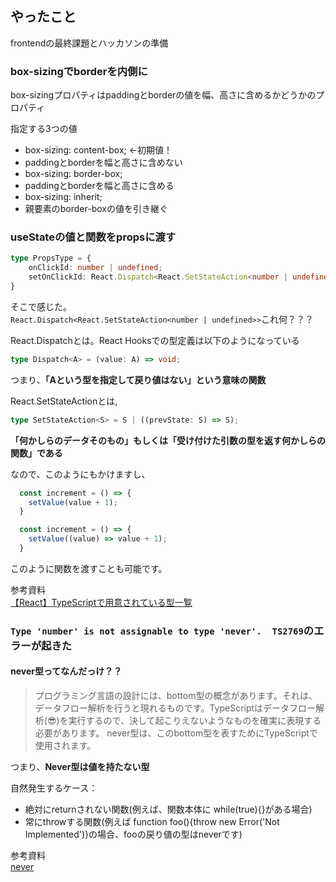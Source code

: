 ## やったこと
frontendの最終課題とハッカソンの準備

### box-sizingでborderを内側に
box-sizingプロパティはpaddingとborderの値を幅、高さに含めるかどうかのプロパティ  

指定する3つの値  
- box-sizing: content-box; ←初期値！
 - paddingとborderを幅と高さに含めない
- box-sizing: border-box;
 - paddingとborderを幅と高さに含める
- box-sizing: inherit;
 - 親要素のborder-boxの値を引き継ぐ

### useStateの値と関数をpropsに渡す
```ts
type PropsType = {
	onClickId: number | undefined;
	setOnClickId: React.Dispatch<React.SetStateAction<number | undefined>>
}
```
そこで感じた。  
`React.Dispatch<React.SetStateAction<number | undefined>>`これ何？？？  

React.Dispatchとは。React Hooksでの型定義は以下のようになっている
```ts
type Dispatch<A> = (value: A) => void;
```
つまり、**「Aという型を指定して戻り値はない」という意味の関数**  

React.SetStateActionとは,
```ts
type SetStateAction<S> = S | ((prevState: S) => S);
```
**「何かしらのデータそのもの」もしくは「受け付けた引数の型を返す何かしらの関数」である**  

なので、このようにもかけますし、
```ts
  const increment = () => {
    setValue(value + 1);
  }
```
```ts
  const increment = () => {
    setValue((value) => value + 1);
  }
```
このように関数を渡すことも可能です。

参考資料  
[【React】TypeScriptで用意されている型一覧](http://www.code-magagine.com/?p=13261)  


### `Type 'number' is not assignable to type 'never'.  TS2769`のエラーが起きた

#### never型ってなんだっけ？？
>プログラミング言語の設計には、bottom型の概念があります。それは、データフロー解析を行うと現れるものです。TypeScriptはデータフロー解析(😎)を実行するので、決して起こりえないようなものを確実に表現する必要があります。
never型は、このbottom型を表すためにTypeScriptで使用されます。

つまり、**Never型は値を持たない型**  

自然発生するケース：
- 絶対にreturnされない関数(例えば、関数本体に while(true){}がある場合)
- 常にthrowする関数(例えば function foo(){throw new Error('Not Implemented')}の場合、fooの戻り値の型はneverです)

参考資料   
[never](https://typescript-jp.gitbook.io/deep-dive/type-system/never)  


